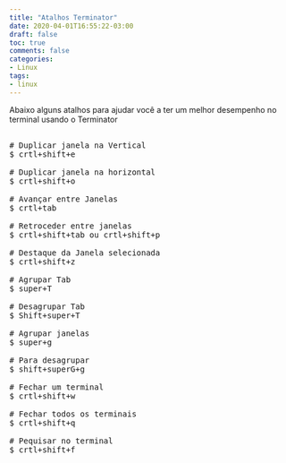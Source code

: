 ```yaml
---
title: "Atalhos Terminator"
date: 2020-04-01T16:55:22-03:00
draft: false
toc: true
comments: false
categories:
- Linux 
tags:
- linux
---
```


<!--more-->
Abaixo alguns atalhos para ajudar você a ter um melhor desempenho no terminal usando o Terminator

<pre>

# Duplicar janela na Vertical
$ crtl+shift+e

# Duplicar janela na horizontal
$ crtl+shift+o
 
# Avançar entre Janelas
$ crtl+tab
 
# Retroceder entre janelas
$ crtl+shift+tab ou crtl+shift+p
 
# Destaque da Janela selecionada
$ crtl+shift+z
 
# Agrupar Tab
$ super+T
 
# Desagrupar Tab
$ Shift+super+T
 
# Agrupar janelas
$ super+g
 
# Para desagrupar
$ shift+superG+g
 
# Fechar um terminal
$ crtl+shift+w
 
# Fechar todos os terminais
$ crtl+shift+q
 
# Pequisar no terminal
$ crtl+shift+f

</pre>
